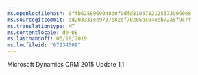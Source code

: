 ```yaml
---
ms.openlocfilehash: 0ffb6258969048d0f9dfd81067821253739960e8
ms.sourcegitcommit: ad203331ee9737e82ef70206ac04eeb72a5f9c7f
ms.translationtype: MT
ms.contentlocale: de-DE
ms.lasthandoff: 06/18/2019
ms.locfileid: "67234509"
---
```

Microsoft Dynamics CRM 2015 Update 1.1
